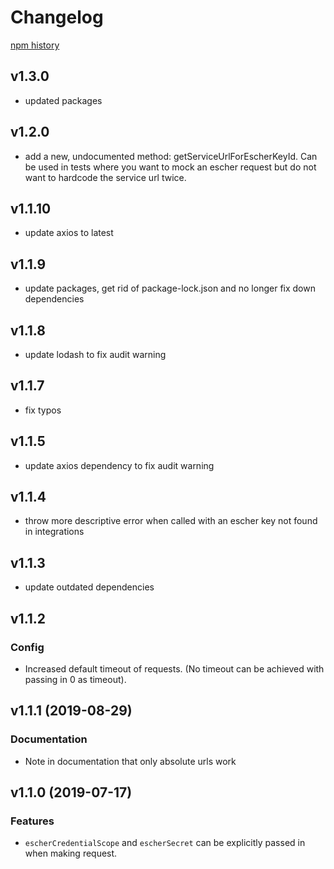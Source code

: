 # Changelog

[npm history](https://www.npmjs.com/package/escher-request?activeTab=versions)

## v1.3.0
- updated packages

## v1.2.0
- add a new, undocumented method: getServiceUrlForEscherKeyId. Can be used in tests where you want
to mock an escher request but do not want to hardcode the service url twice.

## v1.1.10
- update axios to latest

## v1.1.9
- update packages, get rid of package-lock.json and no longer fix down dependencies

## v1.1.8
- update lodash to fix audit warning

## v1.1.7
- fix typos

## v1.1.5
- update axios dependency to fix audit warning

## v1.1.4
- throw more descriptive error when called with an escher key not found in integrations

## v1.1.3
- update outdated dependencies

## v1.1.2

### Config
- Increased default timeout of requests. (No timeout can be achieved with passing in 0 as timeout).

## v1.1.1 (2019-08-29)

### Documentation
- Note in documentation that only absolute urls work

## v1.1.0 (2019-07-17)

### Features
- `escherCredentialScope` and `escherSecret` can be explicitly passed in when making request.
